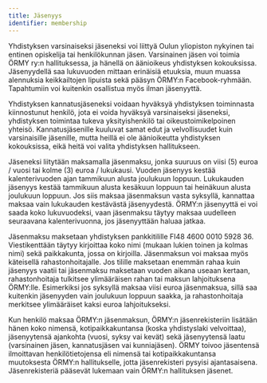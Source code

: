 ```yaml
---
title: Jäsenyys
identifier: membership
---
```

Yhdistyksen varsinaiseksi jäseneksi voi liittyä Oulun yliopiston nykyinen tai entinen opiskelija tai henkilökunnan jäsen. Varsinainen jäsen voi toimia ÖRMY ry:n hallituksessa, ja hänellä on äänioikeus yhdistyksen kokouksissa. Jäsenyydellä saa lukuvuoden mittaan erinäisiä etuuksia, muun muassa alennuksia keikkailtojen lipuista sekä pääsyn ÖRMY:n Facebook-ryhmään. Tapahtumiin voi kuitenkin osallistua myös ilman jäsenyyttä.

Yhdistyksen kannatusjäseneksi voidaan hyväksyä yhdistyksen toiminnasta kiinnostunut henkilö, jota ei voida hyväksyä varsinaiseksi jäseneksi, yhdistyksen toimintaa tukeva yksityishenkilö tai oikeustoimikelpoinen yhteisö. Kannatusjäsenille kuuluvat samat edut ja velvollisuudet kuin varsinaisille jäsenille, mutta heillä ei ole äänioikeutta yhdistyksen kokouksissa, eikä heitä voi valita yhdistyksen hallitukseen.

Jäseneksi liitytään maksamalla jäsenmaksu, jonka suuruus on viisi (5) euroa / vuosi tai kolme (3) euroa / lukukausi. Vuoden jäsenyys kestää kalenterivuoden ajan tammikuun alusta joulukuun loppuun. Lukukauden jäsenyys kestää tammikuun alusta kesäkuun loppuun tai heinäkuun alusta joulukuun loppuun. Jos siis maksaa jäsenmaksun vasta syksyllä, kannattaa maksaa vain lukukauden kestävästä jäsenyydestä. ÖRMY:n jäsenyyttä ei voi saada koko lukuvuodeksi, vaan jäsenmaksu täytyy maksaa uudelleen seuraavana kalenterivuonna, jos jäsenyyttään haluaa jatkaa.

Jäsenmaksu maksetaan yhdistyksen pankkitilille FI48 4600 0010 5928 36. Viestikenttään täytyy kirjoittaa koko nimi (mukaan lukien toinen ja kolmas nimi) sekä paikkakunta, jossa on kirjoilla. Jäsenmaksun voi maksaa myös käteisellä rahastonhoitajalle. Jos tilille maksetaan enemmän rahaa kuin jäsenyys vaatii tai jäsenmaksu maksetaan vuoden aikana useaan kertaan, rahastonhoitaja tulkitsee ylimääräisen rahan tai maksun lahjoituksena ÖRMY:lle. Esimerkiksi jos syksyllä maksaa viisi euroa jäsenmaksua, sillä saa kuitenkin jäsenyyden vain joulukuun loppuun saakka, ja rahastonhoitaja merkitsee ylimääräiset kaksi euroa lahjoitukseksi.

Kun henkilö maksaa ÖRMY:n jäsenmaksun, ÖRMY:n jäsenrekisteriin lisätään hänen koko nimensä, kotipaikkakuntansa (koska yhdistyslaki velvoittaa), jäsenyytensä ajankohta (vuosi, syksy vai kevät) sekä jäsenyytensä laatu (varsinainen jäsen, kannatusjäsen vai kunniajäsen). ÖRMY toivoo jäsentensä ilmoittavan henkilötietojensa eli nimensä tai kotipaikkakuntansa muutoksesta ÖRMY:n hallitukselle, jotta jäsenrekisteri pysyisi ajantasaisena. Jäsenrekisteriä pääsevät lukemaan vain ÖRMY:n hallituksen jäsenet.

